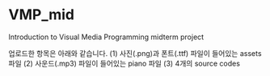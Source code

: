 # VMP_mid
Introduction to Visual Media Programming midterm project

업로드한 항목은 아래와 같습니다.
(1) 사진(.png)과 폰트(.ttf) 파일이 들어있는 assets 파일
(2) 사운드(.mp3) 파일이 들어있는 piano 파일
(3) 4개의 source codes
